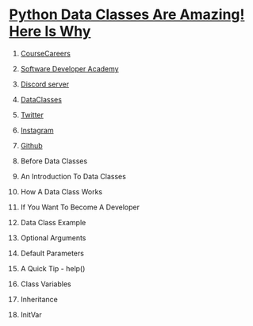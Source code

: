 # [Python Data Classes Are Amazing! Here Is Why](https://www.youtube.com/watch?v=5mMpM8zK4pY&t=11s)

1. [CourseCareers](https://coursecareers.com/)
2. [Software Developer Academy](https://www.skool.com/software-developer-academy/about)
3. [Discord server](https://discord.com/invite/twt)
4. [DataClasses](https://docs.python.org/3/library/dataclasses.html)
5. [Twitter](https://x.com/techwithtimm)
6. [Instagram](https://www.instagram.com/tech_with_tim/)
7. [Github](https://github.com/techwithtim)

1. Before Data Classes
2. An Introduction To Data Classes
3. How A Data Class Works
4. If You Want To Become A Developer
5. Data Class Example
6. Optional Arguments
7. Default Parameters
8. A Quick Tip - help()
9. Class Variables
10. Inheritance
11. InitVar
